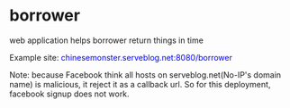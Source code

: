 borrower
========

web application helps borrower return things in time
<p>
Example site:
<font color="blue">chinesemonster.serveblog.net:8080/borrower</font>
</p>
<P>
Note: because Facebook think all hosts on serveblog.net(No-IP's domain name) is malicious, it reject it as a callback url. So for this deployment, facebook signup does not work.
</p>
